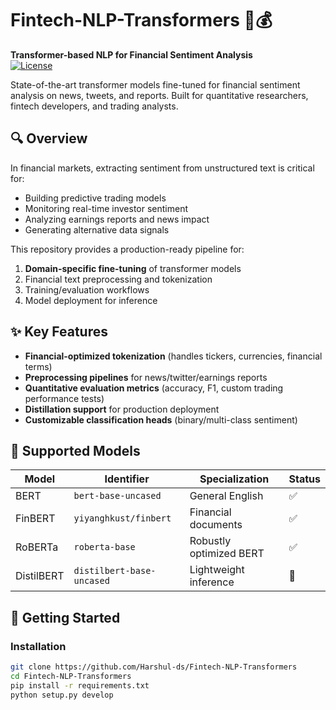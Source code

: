# Fintech-NLP-Transformers 🧠💰
**Transformer-based NLP for Financial Sentiment Analysis**  
[![License](https://img.shields.io/badge/License-MIT-blue.svg)](LICENSE)

State-of-the-art transformer models fine-tuned for financial sentiment analysis on news, tweets, and reports. Built for quantitative researchers, fintech developers, and trading analysts.

## 🔍 Overview
In financial markets, extracting sentiment from unstructured text is critical for:
- Building predictive trading models
- Monitoring real-time investor sentiment
- Analyzing earnings reports and news impact
- Generating alternative data signals

This repository provides a production-ready pipeline for:
1. **Domain-specific fine-tuning** of transformer models
2. Financial text preprocessing and tokenization
3. Training/evaluation workflows
4. Model deployment for inference

## ✨ Key Features
- **Financial-optimized tokenization** (handles tickers, currencies, financial terms)
- **Preprocessing pipelines** for news/twitter/earnings reports
- **Quantitative evaluation metrics** (accuracy, F1, custom trading performance tests)
- **Distillation support** for production deployment
- **Customizable classification heads** (binary/multi-class sentiment)

## 🤖 Supported Models
| Model              | Identifier             | Specialization           | Status |
|--------------------|------------------------|--------------------------|--------|
| BERT               | `bert-base-uncased`    | General English          | ✅     |
| FinBERT            | `yiyanghkust/finbert`  | Financial documents      | ✅     |
| RoBERTa            | `roberta-base`         | Robustly optimized BERT  | ✅     |
| DistilBERT         | `distilbert-base-uncased` | Lightweight inference | 🚧     |

## 🚀 Getting Started

### Installation
```bash
git clone https://github.com/Harshul-ds/Fintech-NLP-Transformers
cd Fintech-NLP-Transformers
pip install -r requirements.txt
python setup.py develop
